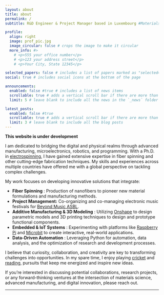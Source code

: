 ```yaml
---
layout: about
title: about
permalink: /
subtitle: R&D Engineer & Project Manager based in Luxembourg #Materials, R&D Engineer, Project Management, Luxembourg. 

profile:
  align: right
  image: prof_pic.jpg
  image_circular: false # crops the image to make it circular
  more_info: #>
    # <p>555 your office number</p>
    # <p>123 your address street</p>
    # <p>Your City, State 12345</p>

selected_papers: false # includes a list of papers marked as "selected={true}"
social: true # includes social icons at the bottom of the page

announcements:
  enabled: false #true # includes a list of news items
  scrollable: true # adds a vertical scroll bar if there are more than 3 news items
  limit: 5 # leave blank to include all the news in the `_news` folder

latest_posts:
  enabled: false #true
  scrollable: true # adds a vertical scroll bar if there are more than 3 new posts items
  limit: 3 # leave blank to include all the blog posts
---
```


**This website is under development** 

I am dedicated to bridging the digital and physical realms through advanced manufacturing, microelectronics, robotics, and programming. With a Ph.D. in [electrospinning](https://orbilu.uni.lu/handle/10993/49301), I have gained extensive expertise in fiber spinning and other cutting-edge fabrication techniques. My skills and experiences across multiple countries have offered me with a global perspective on tackling complex challenges.

My work focuses on developing innovative solutions that integrate:  
- **Fiber Spinning** : Production of nanofibers to pioneer new material formulations and manufacturing methods.
- **Project Management:** Co-organizing and co-managing electronic music festivals for [Beyond Music ASBL](https://www.beyondmusic.lu/).  
- **Additive Manufacturing & 3D Modeling** : Utilizing [Onshape](https://www.onshape.com/en/) to design parametric models and 3D printing techniques to design and prototype functional components.  
- **Embedded & IoT Systems** : Experimenting with platforms like [Raspberry Pi](https://www.raspberrypi.com/products/raspberry-pi-5/?variant=raspberry-pi-5-16gb) and [Microbit](https://microbit.org/) to create interactive, real-world applications.  
- **Data-Driven Automation** : Leveraging Python for automation, data analysis, and the optimization of research and development processes.  

I believe that curiosity, collaboration, and creativity are key to transforming challenges into opportunities. In my spare time, I enjoy playing [cricket](https://www.espncricinfo.com/cricketers/shameek-vats-1230626) and [reading](https://www.goodreads.com/user/show/50895425-shameek-vats), pursuits that keep me energized and inspire new ideas.  

If you’re interested in discussing potential collaborations, research projects, or any forward-thinking ventures at the intersection of materials science, advanced manufacturing, and digital innovation, please reach out.

---
